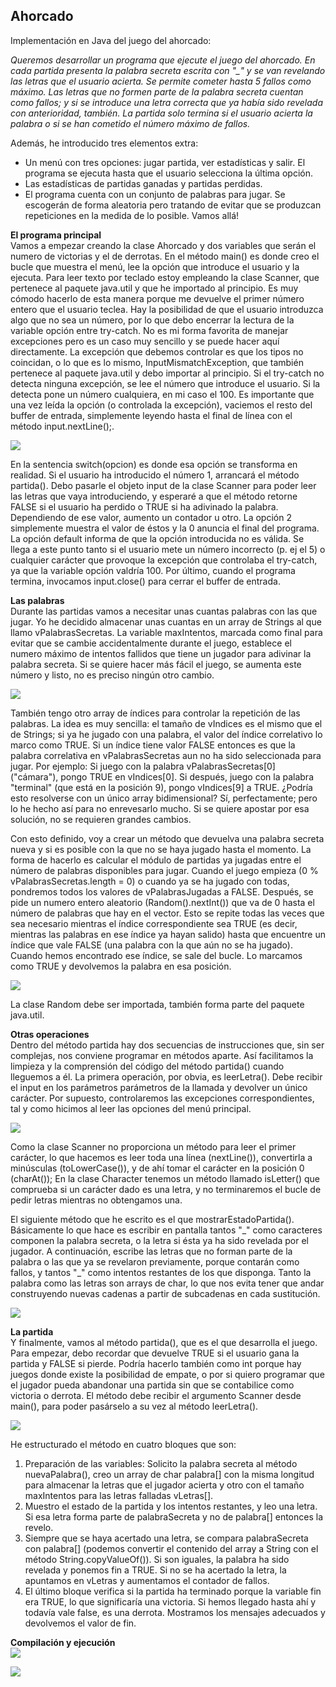 ## Ahorcado

Implementación en Java del juego del ahorcado:

_Queremos desarrollar un programa que ejecute el juego del ahorcado. En cada partida presenta la palabra secreta escrita con "\_" y se van revelando las letras que el usuario acierta. Se permite cometer hasta 5 fallos como máximo. Las letras que no formen parte de la palabra secreta cuentan como fallos; y si se introduce una letra correcta que ya había sido revelada con anterioridad, también. La partida solo termina si el usuario acierta la palabra o si se han cometido el número máximo de fallos._ 

Además, he introducido tres elementos extra: 
- Un menú con tres opciones: jugar partida, ver estadísticas y salir. El programa se ejecuta hasta que el usuario selecciona la última opción. 
- Las estadísticas de partidas ganadas y partidas perdidas. 
- El programa cuenta con un conjunto de palabras para jugar. Se escogerán de forma aleatoria pero tratando de evitar que se produzcan repeticiones en la medida de lo posible. 
Vamos allá!

**El programa principal**  
Vamos a empezar creando la clase Ahorcado y dos variables que serán el numero de victorias y el de derrotas. En el método main() es donde creo el bucle que muestra el menú, lee la opción que introduce el usuario y la ejecuta. Para leer texto por teclado estoy empleando la clase Scanner, que pertenece al paquete java.util y que he importado al principio. Es muy cómodo hacerlo de esta manera porque me devuelve el primer número entero que el usuario teclea. Hay la posibilidad de que el usuario introduzca algo que no sea un número, por lo que debo encerrar la lectura de la variable opción entre try-catch. No es mi forma favorita de manejar excepciones pero es un caso muy sencillo y se puede hacer aquí directamente. La excepción que debemos controlar es que los tipos no coincidan, o lo que es lo mismo, InputMismatchException, que también pertenece al paquete java.util y debo importar al principio. Si el try-catch no detecta ninguna excepción, se lee el número que introduce el usuario. Si la detecta pone un número cualquiera, en mi caso el 100. Es importante que una vez leída la opción (o controlada la excepción), vaciemos el resto del buffer de entrada, simplemente leyendo hasta el final de línea con el método input.nextLine();. 

![](images/ahorcado-main.png) 

En la sentencia switch(opcion) es donde esa opción se transforma en realidad. Si el usuario ha introducido el número 1, arrancará el método partida(). Debo pasarle el objeto input de la clase Scanner para poder leer las letras que vaya introduciendo, y esperaré a que el método retorne FALSE si el usuario ha perdido o TRUE si ha adivinado la palabra. Dependiendo de ese valor, aumento un contador u otro. La opción 2 simplemente muestra el valor de éstos y la 0 anuncia el final del programa. La opción default informa de que la opción introducida no es válida. Se llega a este punto tanto si el usuario mete un número incorrecto (p. ej el 5) o cualquier carácter que provoque la excepción que controlaba el try-catch, ya que la variable opción valdría 100. Por último, cuando el programa termina, invocamos input.close() para cerrar el buffer de entrada.

**Las palabras**  
Durante las partidas vamos a necesitar unas cuantas palabras con las que jugar. Yo he decidido almacenar unas cuantas en un array de Strings al que llamo vPalabrasSecretas. La variable maxIntentos, marcada como final para evitar que se cambie accidentalmente durante el juego, establece el numero máximo de intentos fallidos que tiene un jugador para adivinar la palabra secreta. Si se quiere hacer más fácil el juego, se aumenta este número y listo, no es preciso ningún otro cambio.

![](images/ahorcado-attr.png) 

También tengo otro array de índices para controlar la repetición de las palabras. La idea es muy sencilla: el tamaño de vIndices es el mismo que el de Strings; si ya he jugado con una palabra, el valor del índice correlativo lo marco como TRUE. Si un índice tiene valor FALSE entonces es que la palabra correlativa en vPalabrasSecretas aun no ha sido seleccionada para jugar. Por ejemplo: Si juego con la palabra vPalabrasSecretas\[0\] ("cámara"), pongo TRUE en vIndices\[0\]. Si después, juego con la palabra "terminal" (que está en la posición 9), pongo vIndices\[9\] a TRUE. ¿Podría esto resolverse con un único array bidimensional? Sí, perfectamente; pero lo he hecho así para no enrevesarlo mucho. Si se quiere apostar por esa solución, no se requieren grandes cambios.

Con esto definido, voy a crear un método que devuelva una palabra secreta nueva y si es posible con la que no se haya jugado hasta el momento. La forma de hacerlo es calcular el módulo de partidas ya jugadas entre el número de palabras disponibles para jugar. Cuando el juego empieza (0 % vPalabrasSecretas.length = 0) o cuando ya se ha jugado con todas, pondremos todos los valores de vPalabrasJugadas a FALSE. Después, se pide un numero entero aleatorio (Random().nextInt()) que va de 0 hasta el número de palabras que hay en el vector. Esto se repite todas las veces que sea necesario mientras el índice correspondiente sea TRUE (es decir, mientras las palabras en ese índice ya hayan salido) hasta que encuentre un índice que vale FALSE (una palabra con la que aún no se ha jugado). Cuando hemos encontrado ese índice, se sale del bucle. Lo marcamos como TRUE y devolvemos la palabra en esa posición. 

![](images/ahorcado-nuevaPalabra.png) 

La clase Random debe ser importada, también forma parte del paquete java.util.

**Otras operaciones**  
Dentro del método partida hay dos secuencias de instrucciones que, sin ser complejas, nos conviene programar en métodos aparte. Así facilitamos la limpieza y la comprensión del código del método partida() cuando lleguemos a él. La primera operación, por obvia, es leerLetra(). Debe recibir el input en los parámetros parámetros de la llamada y devolver un único carácter. Por supuesto, controlaremos las excepciones correspondientes, tal y como hicimos al leer las opciones del menú principal.

![](images/ahoracado-leerLetra.png) 

Como la clase Scanner no proporciona un método para leer el primer carácter, lo que hacemos es leer toda una línea (nextLine()), convertirla a minúsculas (toLowerCase()), y de ahí tomar el carácter en la posición 0 (charAt()); En la clase Character tenemos un método llamado isLetter() que comprueba si un carácter dado es una letra, y no terminaremos el bucle de pedir letras mientras no obtengamos una.

El siguiente método que he escrito es el que mostrarEstadoPartida(). Básicamente lo que hace es escribir en pantalla tantos "\_" como caracteres componen la palabra secreta, o la letra si ésta ya ha sido revelada por el jugador. A continuación, escribe las letras que no forman parte de la palabra o las que ya se revelaron previamente, porque contarán como fallos, y tantos "\_" como intentos restantes de los que disponga. Tanto la palabra como las letras son arrays de char, lo que nos evita tener que andar construyendo nuevas cadenas a partir de subcadenas en cada sustitución. 

![](images/ahorcado-mostrarEstadoPartida.png)

**La partida**  
Y finalmente, vamos al método partida(), que es el que desarrolla el juego. Para empezar, debo recordar que devuelve TRUE si el usuario gana la partida y FALSE si pierde. Podría hacerlo también como int porque hay juegos donde existe la posibilidad de empate, o por si quiero programar que el jugador pueda abandonar una partida sin que se contabilice como victoria o derrota. El método debe recibir el argumento Scanner desde main(), para poder pasárselo a su vez al método leerLetra().

![](images/ahorcado-partida.png) 

He estructurado el método en cuatro bloques que son:  
1. Preparación de las variables: Solicito la palabra secreta al método nuevaPalabra(), creo un array de char palabra\[\] con la misma longitud para almacenar la letras que el jugador acierta y otro con el tamaño maxIntentos para las letras falladas vLetras\[\].
2. Muestro el estado de la partida y los intentos restantes, y leo una letra. Si esa letra forma parte de palabraSecreta y no de palabra\[\] entonces la revelo.
3. Siempre que se haya acertado una letra, se compara palabraSecreta con palabra\[\] (podemos convertir el contenido del array a String con el método String.copyValueOf()). Si son iguales, la palabra ha sido revelada y ponemos fin a TRUE. Si no se ha acertado la letra, la apuntamos en vLetras y aumentamos el contador de fallos.
4. El último bloque verifica si la partida ha terminado porque la variable fin era TRUE, lo que significaría una victoria. Si hemos llegado hasta ahí y todavía vale false, es una derrota. Mostramos los mensajes adecuados y devolvemos el valor de fin.

**Compilación y ejecución**  
![](images/ahorcado-game-start.png) 

![](images/ahorcado-game-over.png)


